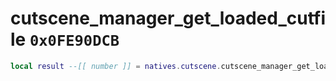 # cutscene_manager_get_loaded_cutfile `0x0FE90DCB`

```lua
local result --[[ number ]] = natives.cutscene.cutscene_manager_get_loaded_cutfile()
```